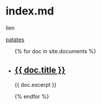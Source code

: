 # index.md

lien

<a href="/_documents/patates/patates.html"> patates <a>

<ul>
  {% for doc in site.documents %}
    <li>
      <h2><a href="{{ doc.url }}">{{ doc.title }}</a></h2>
      <p>{{ doc.excerpt }}</p>
    </li>
  {% endfor %}
</ul>
